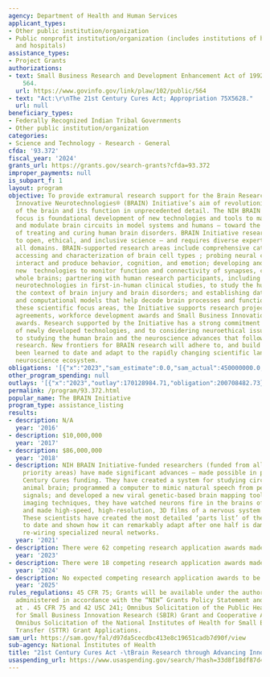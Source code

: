 ```yaml
---
agency: Department of Health and Human Services
applicant_types:
- Other public institution/organization
- Public nonprofit institution/organization (includes institutions of higher education
  and hospitals)
assistance_types:
- Project Grants
authorizations:
- text: Small Business Research and Development Enhancement Act of 1992. Pub. L. 102,
    564.
  url: https://www.govinfo.gov/link/plaw/102/public/564
- text: "Act:\r\nThe 21st Century Cures Act; Appropriation 75X5628."
  url: null
beneficiary_types:
- Federally Recognized Indian Tribal Governments
- Other public institution/organization
categories:
- Science and Technology - Research - General
cfda: '93.372'
fiscal_year: '2024'
grants_url: https://grants.gov/search-grants?cfda=93.372
improper_payments: null
is_subpart_f: 1
layout: program
objective: To provide extramural research support for the Brain Research Through Advancing
  Innovative Neurotechnologies® (BRAIN) Initiative’s aim of revolutionizing our understanding
  of the brain and its function in unprecedented detail. The NIH BRAIN Initiative’s
  focus is foundational development of new technologies and tools to map, monitor,
  and modulate brain circuits in model systems and humans – toward the ultimate goal
  of treating and curing human brain disorders. BRAIN Initiative research adheres
  to open, ethical, and inclusive science – and requires diverse expertise across
  all domains. BRAIN-supported research areas include comprehensive cataloguing, mapping,
  accessing and characterization of brain cell types ; probing neural circuits that
  interact and produce behavior, cognition, and emotion; developing and employing
  new  technologies to monitor function and connectivity of synapses, circuits, and
  whole brains; partnering with human research participants, including  utilizing
  neurotechnologies in first-in-human clinical studies, to study the human brain in
  the context of brain injury and brain disorders; and establishing data-sharing platforms
  and computational models that help decode brain processes and functions. Within
  these scientific focus areas, the Initiative supports research project grants, cooperative
  agreements, workforce development awards and Small Business Innovation Research
  awards. Research supported by the Initiative has a strong commitment to broad dissemination
  of newly developed technologies, and to considering neuroethical issues related
  to studying the human brain and the neuroscience advances that follow from this
  research. New frontiers for BRAIN research will adhere to, and build on, what has
  been learned to date and adapt to the rapidly changing scientific landscape and
  neuroscience ecosystem.
obligations: '[{"x":"2023","sam_estimate":0.0,"sam_actual":450000000.0,"usa_spending_actual":187622638.93},{"x":"2024","sam_estimate":0.0,"sam_actual":172000000.0,"usa_spending_actual":95427212.55},{"x":"2025","sam_estimate":0.0,"sam_actual":91000000.0,"usa_spending_actual":1167857.02}]'
other_program_spending: null
outlays: '[{"x":"2023","outlay":170128984.71,"obligation":200708482.73},{"x":"2024","outlay":19904635.11,"obligation":24394827.27},{"x":"2025","outlay":0.0,"obligation":0.0}]'
permalink: /program/93.372.html
popular_name: The BRAIN Initiative
program_type: assistance_listing
results:
- description: N/A
  year: '2016'
- description: $10,000,000
  year: '2017'
- description: $86,000,000
  year: '2018'
- description: NIH BRAIN Initiative-funded researchers (funded from all of these scientific
    priority areas) have made significant advances – made possible in part by 21st
    Century Cures funding. They have created a system for studying circuits in a postmortem
    animal brain; programmed a computer to mimic natural speech from people’s brain
    signals; and developed a new viral genetic-based brain mapping tool. Through advanced
    imaging techniques, they have watched neurons fire in the brains of running mice
    and made high-speed, high-resolution, 3D films of a nervous system in action.
    These scientists have created the most detailed ‘parts list’ of the human brain
    to date and shown how it can remarkably adapt after one half is damaged or remove  by
    re-wiring specialized neural networks.
  year: '2021'
- description: There were 62 competing research application awards made.
  year: '2023'
- description: There were 18 competing research application awards made.
  year: '2024'
- description: No expected competing research application awards to be made.
  year: '2025'
rules_regulations: 45 CFR 75; Grants will be available under the authority of and
  administered in accordance with the “NIH” Grants Policy Statement and Federal regulations
  at . 45 CFR 75 and 42 USC 241; Omnibus Solicitation of the Public Health Service
  for Small Business Innovation Research (SBIR) Grant and Cooperative Agreement Applications.
  Omnibus Solicitation of the National Institutes of Health for Small Business Technology
  Transfer (STTR) Grant Applications.
sam_url: https://sam.gov/fal/d97da5cecdbc413e8c19651cadb7d90f/view
sub-agency: National Institutes of Health
title: "21st Century Cures Act -\tBrain Research through Advancing Innovative Neurotechnologies"
usaspending_url: https://www.usaspending.gov/search/?hash=33d8f18df87d49bfc0efed81e8cc7b9e
---
```


